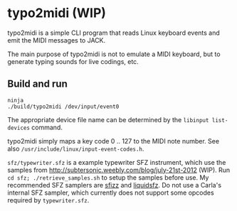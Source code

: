 # typo2midi (WIP)

typo2midi is a simple CLI program that reads Linux keyboard events and emit
the MIDI messages to JACK.

The main purpose of typo2midi is not to emulate a MIDI keyboard, but to
generate typing sounds for live codings, etc.

## Build and run

    ninja
    ./build/typo2midi /dev/input/event0

The appropriate device file name can be determined by the
`libinput list-devices` command.

typo2midi simply maps a key code 0 .. 127 to the MIDI note number.  See also
`/usr/include/linux/input-event-codes.h`.

`sfz/typewriter.sfz` is a example typewriter SFZ instrument, which use the
samples from <http://subtersonic.weebly.com/blog/july-21st-2012> (WIP).  Run
`cd sfz; ./retrieve_samples.sh` to setup the samples before use.  My
recommended SFZ samplers are [sfizz](https://github.com/sfztools/sfizz) and
[liquidsfz](https://github.com/swesterfeld/liquidsfz).  Do not use a Carla's
internal SFZ sampler, which currently does not support some opcodes required by
`typewriter.sfz`.
